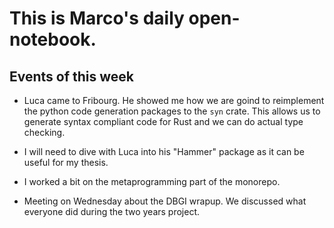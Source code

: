 # This is Marco's daily open-notebook.

## Events of this week
- Luca came to Fribourg. He showed me how we are goind to reimplement the python code generation packages to the 
`syn` crate. This allows us to generate syntax compliant code for Rust and we can do actual type checking.
- I will need to dive with Luca into his "Hammer" package as it can be useful for my thesis.
- I worked a bit on the metaprogramming part of the monorepo.

- Meeting on Wednesday about the DBGI wrapup. We discussed what everyone did during the two years project. 
